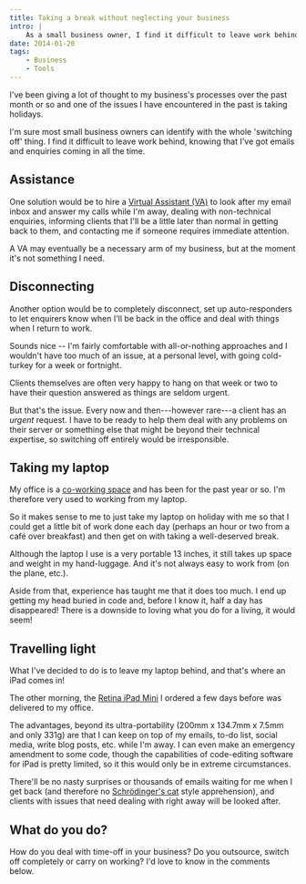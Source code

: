 ```yaml
---
title: Taking a break without neglecting your business
intro: |
    As a small business owner, I find it difficult to leave work behind and here's how I've tacked the problem…
date: 2014-01-20
tags:
    - Business
    - Tools
---
```


I've been giving a lot of thought to my business's processes over the past month or so and one of the issues I have encountered in the past is taking holidays.

I'm sure most small business owners can identify with the whole 'switching off' thing. I find it difficult to leave work behind, knowing that I've got emails and enquiries coming in all the time.


## Assistance

One solution would be to hire a [Virtual Assistant (VA)](https://en.wikipedia.org/wiki/Virtual_assistant) to look after my email inbox and answer my calls while I'm away, dealing with non-technical enquiries, informing clients that I'll be a little later than normal in getting back to them, and contacting me if someone requires immediate attention.

A VA may eventually be a necessary arm of my business, but at the moment it's not something I need.


## Disconnecting

Another option would be to completely disconnect, set up auto-responders to let enquirers know when I'll be back in the office and deal with things when I return to work.

Sounds nice -- I'm fairly comfortable with all-or-nothing approaches and I wouldn't have too much of an issue, at a personal level, with going cold-turkey for a week or fortnight.

Clients themselves are often very happy to hang on that week or two to have their question answered as things are seldom urgent.

But that's the issue. Every now and then---however rare---a client has an _urgent_ request. I have to be ready to help them deal with any problems on their server or something else that might be beyond their technical expertise, so switching off entirely would be irresponsible.


## Taking my laptop

My office is a [co-working space](/blog/my-introduction-to-co-working) and has been for the past year or so. I'm therefore very used to working from my laptop.

So it makes sense to me to just take my laptop on holiday with me so that I could get a little bit of work done each day (perhaps an hour or two from a café over breakfast) and then get on with taking a well-deserved break.

Although the laptop I use is a very portable 13 inches, it still takes up space and weight in my hand-luggage. And it's not always easy to work from (on the plane, etc.).

Aside from that, experience has taught me that it does too much. I end up getting my head buried in code and, before I know it, half a day has disappeared! There is a downside to loving what you do for a living, it would seem!


## Travelling light

What I've decided to do is to leave my laptop behind, and that's where an iPad comes in!

The other morning, the [Retina iPad Mini](https://www.apple.com/ipad-mini/) I ordered a few days before was delivered to my office.

The advantages, beyond its ultra-portability (200mm x 134.7mm x 7.5mm and only 331g) are that I can keep on top of my emails, to-do list, social media, write blog posts, etc. while I'm away. I can even make an emergency amendment to some code, though the capabilities of code-editing software for iPad is pretty limited, so it this would only be in extreme circumstances.

There'll be no nasty surprises or thousands of emails waiting for me when I get back (and therefore no [Schrödinger's cat](https://en.wikipedia.org/wiki/Schr%C3%B6dinger's_cat) style apprehension), and clients with issues that need dealing with right away will be looked after.


## What do you do?

How do you deal with time-off in your business? Do you outsource, switch off completely or carry on working? I'd love to know in the comments below.
